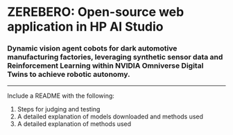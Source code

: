 # ZEREBERO: Open-source web application in HP AI Studio
### Dynamic vision agent cobots for dark automotive manufacturing factories, leveraging synthetic sensor data and Reinforcement Learning within NVIDIA Omniverse Digital Twins to achieve robotic autonomy.
--------



Include a README with the following: 

1. Steps for judging and testing 
2. A detailed explanation of models downloaded and methods used
3. A detailed explanation of methods used

